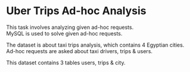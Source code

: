# Uber Trips Ad-hoc Analysis

This task involves analyzing given ad-hoc requests.  
MySQL is used to solve given ad-hoc requests. 

The dataset is about taxi trips analysis, which contains 4 Egyptian cities.
Ad-hoc requests are asked about taxi drivers, trips & users.

This dataset contains 3 tables users, trips & city.

